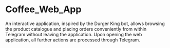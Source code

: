 # Coffee_Web_App
An interactive application, inspired by the Durger King bot, allows browsing the product catalogue and placing orders conveniently from within Telegram without leaving the application. Upon opening the web application, all further actions are processed through Telegram.
